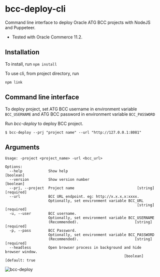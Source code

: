 # bcc-deploy-cli

Command line interface to deploy Oracle ATG BCC projects with NodeJS and Puppeteer.

- Tested with Oracle Commerce 11.2.

## Installation

To install, run
`npm install`

To use cli, from project directory, run

`npm link`

## Command line interface

To deploy project, set ATG BCC username in environment variable `BCC_USERNAME` and ATG BCC password in environment variable `BCC_PASSWORD`

Run _bcc-deploy_ to deploy BCC project.

`$ bcc-deploy --prj "project name" --url "http://127.0.0.1:8081"`

## Arguments
```
Usage: -project <project_name> -url <bcc_url>

Options:
  --help            Show help                                          [boolean]
  --version         Show version number                                [boolean]
  --prj, --project  Project name                             [string] [required]
  --url             BCC URL endpoint. eg: http://x.x.x.x:xxxx.
                    Optionally, set environment variable BCC_URL
                                                             [string] [required]
  -u, --user        BCC username.
                    Optionally, set environment variable BCC_USERNAME
                    (Recommended).                          [string] [required]
  -p, --pass        BCC Password.
                    Optionally, set environment variable BCC_PASSWORD
                    (Recommended).                          [string] [required]
  --headless        Open browser process in background and hide browser window.
                                                       [boolean] [default: true
```

![bcc-deploy](https://user-images.githubusercontent.com/1712809/91489128-eec44000-e8cd-11ea-968a-cef9cc81677a.png)
